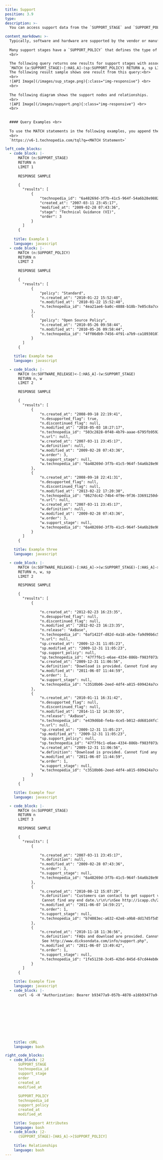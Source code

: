 ```yaml
---
title: Support
position: 3.9
type: 
description: >-
  You can access support data from the `SUPPORT_STAGE` and `SUPPORT_POLICY` nodes, which are connected to software and hardware.

content_markdown: >-
  Typically, software and hardware are supported by the vendor or manufacturer. In Technopedia, this support is identified in the `SUPPORT_STAGE` node, which refers to the type of support. The definition attribute provides more detailed information about applicability and timelines.
 
  Many support stages have a `SUPPORT_POLICY` that defines the type of policy, such as standard or Open Source. 
  <br>

  The following query returns one results for support stages with associated support policies.<br>
  `MATCH (a:SUPPORT_STAGE)-[:HAS_A]-(sp:SUPPORT_POLICY) RETURN a, sp LIMIT 1`
  The following result sample shows one result from this query:<br>
  <br>
  ![API Image](/images/sup_stage.png){:class="img-responsive"} <br> 
  <br>
   
  The following diagram shows the support nodes and relationships.
  <br>
  ![API Image](/images/support.png){:class="img-responsive"} <br> 
  <br>
    
 
  #### Query Examples <br>
    
  To use the MATCH statements in the following examples, you append the MATCH statement to the following tql endpoint and make a GET request from a API client or use cURL. <br>
  <br>
  `https://v6-1.technopedia.com/tql?q=<MATCH Statement>`

left_code_blocks:
  - code_block: |-
      MATCH (n:SUPPORT_STAGE) 
      RETURN n 
      LIMIT 1
        
      RESPONSE SAMPLE

      {
        "results": [
            {
                "technopedia_id": "6a48269d-3f7b-41c5-964f-54a6b28e9882",
                "created_at": "2007-03-11 23:45:17",
                "modified_at": "2009-02-28 07:43:36",
                "stage": "Technical Guidance (VI)",
                "order": 3
            }
        ]
      {      
          
    title: Example 1
    language: javascript
  - code_block: |-
      MATCH (n:SUPPORT_POLICY) 
      RETURN n 
      LIMIT 2
      
      RESPONSE SAMPLE

      {
        "results": [
            {
                "policy": "Standard",
                "n.created_at": "2010-01-22 15:52:48",
                "n.modified_at": "2010-01-22 15:52:48",
                "n.technopedia_id": "4ea21ae6-ba0c-4888-b18b-7e05c8a7ce52"
            },
            {
                "policy": "Open Source Policy",
                "n.created_at": "2010-05-26 09:58:44",
                "n.modified_at": "2010-05-26 09:58:44",
                "n.technopedia_id": "4ff06db9-7456-4f91-a7b9-ca189301079c"
            }
        ]
      {  

    title: Example two
    language: javascript

  - code_block: |-
      MATCH (n:SOFTWARE_RELEASE)<-[:HAS_A]-(w:SUPPORT_STAGE) 
      RETURN n, w 
      LIMIT 2

      RESPONSE SAMPLE

      {
        "results": [
            {
                "n.created_at": "2008-09-18 22:19:41",
                "n.desupported_flag": true,
                "n.discontinued_flag": null,
                "n.modified_at": "2018-05-03 18:27:17",
                "n.technopedia_id": "503c2828-0f48-4b79-aaae-6795fb959230",
                "n.url": null,
                "w.created_at": "2007-03-11 23:45:17",
                "w.definition": null,
                "w.modified_at": "2009-02-28 07:43:36",
                "w.order": 3,
                "w.support_stage": null,
                "w.technopedia_id": "6a48269d-3f7b-41c5-964f-54a6b28e9882"
            },
            {
                "n.created_at": "2008-09-18 22:41:31",
                "n.desupported_flag": null,
                "n.discontinued_flag": null,
                "n.modified_at": "2013-02-22 17:20:30",
                "n.technopedia_id": "8627dc42-74b4-4f9e-9f36-33691250d484",
                "n.url": null,
                "w.created_at": "2007-03-11 23:45:17",
                "w.definition": null,
                "w.modified_at": "2009-02-28 07:43:36",
                "w.order": 3,
                "w.support_stage": null,
                "w.technopedia_id": "6a48269d-3f7b-41c5-964f-54a6b28e9882"
            }
        ]
      {  

    title: Example three
    language: javascript

  - code_block: |-
      MATCH (n:SOFTWARE_RELEASE)-[:HAS_A]->(w:SUPPORT_STAGE)-[:HAS_A]->(sp:SUPPORT_POLICY) 
      RETURN n, w, sp 
      LIMIT 2

      RESPONSE SAMPLE

      {
        "results": [
            {
                
                "n.created_at": "2012-02-23 16:23:35",
                "n.desupported_flag": null,
                "n.discontinued_flag": null,
                "n.modified_at": "2012-02-23 16:23:35",
                "n.release": "AxBase",
                "n.technopedia_id": "6af1422f-d82d-4a18-a63e-fa9d90b6c57a",
                "n.url": null,
                "sp.created_at": "2009-12-31 11:05:23",
                "sp.modified_at": "2009-12-31 11:05:23",
                "sp.support_policy": null,
                "sp.technopedia_id": "47f7f6c1-e6ae-4334-886b-f983f073af91",
                "w.created_at": "2009-12-31 11:06:56",
                "w.definition": "Download is provided. Cannot find any end date.\r\n\r\nSee http://axbase.sourceforge.net/",
                "w.modified_at": "2011-06-07 11:44:59",
                "w.order": 1,
                "w.support_stage": null,
                "w.technopedia_id": "c3510b06-2eed-4df4-a815-699424a7cefe"
            },
            {
                "n.created_at": "2010-01-11 16:31:42",
                "n.desupported_flag": null,
                "n.discontinued_flag": null,
                "n.modified_at": "2014-11-12 14:30:55",
                "n.release": "AxBase",
                "n.technopedia_id": "e439d6b8-fe4a-4ce5-b012-dd681d4fc7bf",
                "n.url": null,
                "sp.created_at": "2009-12-31 11:05:23",
                "sp.modified_at": "2009-12-31 11:05:23",
                "sp.support_policy": null,
                "sp.technopedia_id": "47f7f6c1-e6ae-4334-886b-f983f073af91",
                "w.created_at": "2009-12-31 11:06:56",
                "w.definition": "Download is provided. Cannot find any end date.\r\n\r\nSee http://axbase.sourceforge.net/",
                "w.modified_at": "2011-06-07 11:44:59",
                "w.order": 1,
                "w.support_stage": null,
                "w.technopedia_id": "c3510b06-2eed-4df4-a815-699424a7cefe"
            }
        ]
      {  

    title: Example four
    language: javascript

  - code_block: |-
      MATCH (n:SUPPORT_STAGE) 
      RETURN n 
      LIMIT 3

      RESPONSE SAMPLE

      {
        "results": [
            {
               
                "n.created_at": "2007-03-11 23:45:17",
                "n.definition": null,
                "n.modified_at": "2009-02-28 07:43:36",
                "n.order": 3,
                "n.support_stage": null,
                "n.technopedia_id": "6a48269d-3f7b-41c5-964f-54a6b28e9882"
            },
            {
                "n.created_at": "2010-08-12 15:07:29",
                "n.definition": "Customers can contact to get support via phone, fax and email. 
                 Cannot find any end date.\r\n\r\nSee http://icapp.ch/2.Ebene/3menue/ekontak.html",
                "n.modified_at": "2011-06-07 14:59:21",
                "n.order": 1,
                "n.support_stage": null,
                "n.technopedia_id": "b74083ec-a632-42e8-a9b8-dd17d5f5d5b5"
            },
            {
                "n.created_at": "2010-11-18 11:36:56",
                "n.definition": "FAQs and download are provided. Cannot find any support date.\r\n\r\n
                 See http://www.dicksondata.com/info/support.php",
                "n.modified_at": "2011-06-07 13:49:42",
                "n.order": 1,
                "n.support_stage": null,
                "n.technopedia_id": "1fe51238-3c45-42bd-845d-67cd44eb0e35"
            }
        ]
      {   

    title: Example five
    language: javascript
  - code_block: |-
      curl -G -H "Authorization: Bearer b93477a9-057b-4878-a16b93477a9-057b-4878-a16f-d7f7d1f27a7af-d7f7d1f27a7a" "https://v6.technopedia.com/tql" --data-urlencode' "q=MATCH (h:SUPPORT_STAGE) RETURN h.stage"










    title: cURL 
    language: bash

right_code_blocks:
  - code_block: |2
      SUPPORT_STAGE
      technopedia_id
      support_stage
      order
      created_at
      modified_at
      
      SUPPORT_POLICY
      technopedia_id
      support_policy
      created_at
      modified_at

    title: Support Attributes
    language: bash
  - code_block: |2-
      (SUPPORT_STAGE)-[HAS_A]->[SUPPORT_POLICY]
      
    title: Relationships
    language: bash
---
```



